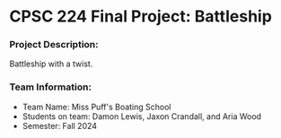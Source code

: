 # CPSC 224 Final Project: Battleship

### Project Description:

Battleship with a twist.

### Team Information:

- Team Name: Miss Puff's Boating School
- Students on team: Damon Lewis, Jaxon Crandall, and Aria Wood
- Semester: Fall 2024


